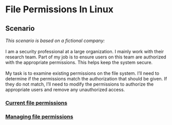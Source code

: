 <h1>File Permissions In Linux</h1>
<h2>Scenario</h2>
<I>This scenario is based on a fictional company:</I>
<br /><br />
I am a security professional at a large organization. I mainly work with their research team. Part of my job is to ensure users on this team are authorized with the appropriate permissions. This helps keep the system secure.
<br /><br />
My task is to examine existing permissions on the file system. I’ll need to determine if the permissions match the authorization that should be given. If they do not match, I’ll need to modify the permissions to authorize the appropriate users and remove any unauthorized access.
<h3><a href="https://github.com/TasneemSiddiqui/FilePermissionsInLinux/blob/main/CurrentFilePermissions.md"><b>Current file permissions</b></a></h3>

<h3> <a href="https://github.com/TasneemSiddiqui/FilePermissionsInLinux/blob/main/ManagingFilePermissions.md"><b>Managing file permissions</b></a></h3>
